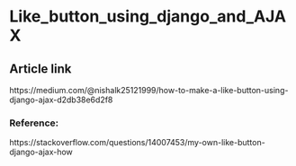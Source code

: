 # Like_button_using_django_and_AJAX
<h2>Article link</h2>
https://medium.com/@nishalk25121999/how-to-make-a-like-button-using-django-ajax-d2db38e6d2f8 


<h3>Reference:</h3>
https://stackoverflow.com/questions/14007453/my-own-like-button-django-ajax-how
